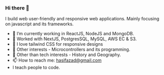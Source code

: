 ### Hi there 👋
I build web user-friendly and responsive web applications. Mainly focusing on javascript and its frameworks.


- 🔭 I’m currently working in ReactJS, NodeJS and MongoDB.
- 🌱 Worked with NextJS, PostgresSQL, MySQL, AWS EC & S3.
- 👯 I love tailwind CSS for responsive designs
- 🤔 Other interests - Microcontrollers and its programming.
- 💬 Other than tech interests - History and Geography.
- 📫 How to reach me: hasifazad@gmail.com
- I teach people to code.
